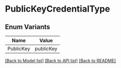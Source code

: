 # PublicKeyCredentialType

## Enum Variants

| Name | Value |
|---- | -----|
| PublicKey | publicKey |


[[Back to Model list]](../README.md#documentation-for-models) [[Back to API list]](../README.md#documentation-for-api-endpoints) [[Back to README]](../README.md)


